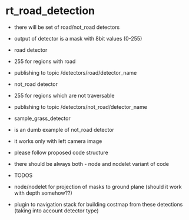 rt_road_detection
===========

* there will be set of road/not_road detectors
* output of detector is a mask with 8bit values (0-255)
* road detector
 * 255 for regions with road
 * publishing to topic /detectors/road/detector_name
* not_road detector
 * 255 for regions which are not traversable
 * publishing to topic /detectors/not_road/detector_name


* sample_grass_detector
 * is an dumb example of not_road detector
 * it works only with left camera image
 * please follow proposed code structure
 * there should be always both - node and nodelet variant of code


* TODOS
 * node/nodelet for projection of masks to ground plane (should it work with depth somehow??)
 * plugin to navigation stack for building costmap from these detections (taking into account detector type)
